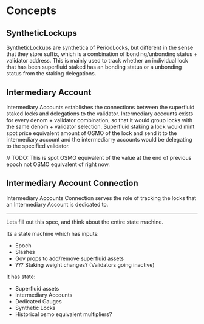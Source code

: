 <!--
order: 1
-->

# Concepts

## SyntheticLockups

SyntheticLockups are synthetica of PeriodLocks, but different in the sense that they store suffix, which is a combination of bonding/unbonding status + validator address. This is mainly used to track whether an individual lock that has been superfluid staked has an bonding status or a unbonding status from the staking delegations.

## Intermediary Account

Intermediary Accounts establishes the connections between the superfluid staked locks and delegations to the validator. Intermediary accounts exists for every denom + validator combination, so that it would group locks with the same denom + validator selection. Superfluid staking a lock would mint spot price equivalent amount of OSMO of the lock and send it to the intermediary account and the intermediarry accounts would be delegating to the specified validator.

// TODO: This is spot OSMO equivalent of the value at the end of previous epoch not OSMO equivalent of right now.

## Intermediary Account Connection

Intermediary Accounts Connection serves the role of tracking the locks that an Intermediary Account is dedicated to.

---

Lets fill out this spec, and think about the entire state machine.

Its a state machine which has inputs:

- Epoch
- Slashes
- Gov props to add/remove superfluid assets
- ??? Staking weight changes? (Validators going inactive)

It has state:

- Superfluid assets
- Intermediary Accounts
- Dedicated Gauges
- Synthetic Locks
- Historical osmo equivalent multipliers?
